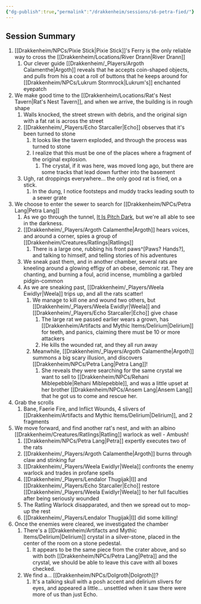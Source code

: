 ```yaml
---
{"dg-publish":true,"permalink":"/drakkenheim/sessions/s6-petra-fied/"}
---
```


## Session Summary
1. [[Drakkenheim/NPCs/Pixie Stick\|Pixie Stick]]'s Ferry is the only reliable way to cross the [[Drakkenheim/Locations/River Drann\|River Drann]]
	1. Our clever guide [[Drakkenheim/_Players/Argoth Calamenthe\|Argoth]] reveals that he accepts coin-shaped objects, and pulls from his a coat a roll of buttons that he keeps around for [[Drakkenheim/NPCs/Lukrum Stormrock\|Lukrum's]] enchanted eyepatch
2. We make good time to the [[Drakkenheim/Locations/Rat's Nest Tavern\|Rat's Nest Tavern]], and when we arrive, the building is in rough shape
	1. Walls knocked, the street strewn with debris, and the original sign with a fat rat is across the street
	2. [[Drakkenheim/_Players/Echo Starcaller\|Echo]] observes that it's been turned to stone
		1. It looks like the tavern exploded, and through the process was turned to stone
		2. I realize that this must be one of the places where a fragment of the original explosion.
			1. The crystal, if it was here, was moved long ago, but there are some tracks that lead down further into the basement
	3. Ugh, rat droppings everywhere... the only good rat is fried, on a stick.
		1. In the dung, I notice footsteps and muddy tracks leading south to a sewer grate
3. We choose to enter the sewer to search for [[Drakkenheim/NPCs/Petra Lang\|Petra Lang]]
	1. As we go through the tunnel, [It Is Pitch Dark](https://www.youtube.com/watch?v=4nigRT2KmCE), but we're all able to see in the darkness.
	2. [[Drakkenheim/_Players/Argoth Calamenthe\|Argoth]] hears voices, and around a corner, spies a group of [[Drakkenheim/Creatures/Ratlings\|Ratlings]]
		1. There is a large one, rubbing his front paws^[Paws? Hands?], and talking to himself, and telling stories of his adventures
	3. We sneak past them, and in another chamber, several rats are kneeling around a glowing effigy of an obese, demonic rat. They are chanting, and burning a foul, acrid incense, mumbling a garbled pidgin-common
	4. As we are sneaking past, [[Drakkenheim/_Players/Weela Ewidlyr\|Weela]] trips up, and all the rats scatter!
		1. We manage to kill one and wound two others, but [[Drakkenheim/_Players/Weela Ewidlyr\|Weela]] and [[Drakkenheim/_Players/Echo Starcaller\|Echo]] give chase
			1. The large rat we passed earlier wears a grown, has [[Drakkenheim/Artifacts and Mythic Items/Delirium\|Delirium]] for teeth, and panics, claiming there must be 10 or more attackers
			2. He kills the wounded rat, and they all run away
		2. Meanwhile, [[Drakkenheim/_Players/Argoth Calamenthe\|Argoth]] summons a big scary illusion, and discovers [[Drakkenheim/NPCs/Petra Lang\|Petra Lang]]!
			1. She reveals they were searching for the same crystal we want to sell to [[Drakkenheim/NPCs/Rehani Miblepebble\|Rehani Miblepebble]], and was a little upset at her brother [[Drakkenheim/NPCs/Ansem Lang\|Ansem Lang]] that he got us to come and rescue her.
4. Grab the scrolls
	1. Bane, Faerie Fire, and Inflict Wounds, 4 slivers of [[Drakkenheim/Artifacts and Mythic Items/Delirium\|Delirium]], and 2 fragments
5. We move forward, and find another rat's nest, and with an albino [[Drakkenheim/Creatures/Ratlings\|Ratling]] warlock as well - Ambush!
	1. [[Drakkenheim/NPCs/Petra Lang\|Petra]] expertly executes two of the rats
	2. [[Drakkenheim/_Players/Argoth Calamenthe\|Argoth]] burns through claw and stinking fur
	3. [[Drakkenheim/_Players/Weela Ewidlyr\|Weela]] confronts the enemy warlock and trades in profane spells
	4. [[Drakkenheim/_Players/Lendalor Thugijak\|I]] and [[Drakkenheim/_Players/Echo Starcaller\|Echo]] restore [[Drakkenheim/_Players/Weela Ewidlyr\|Weela]] to her full faculties after being seriously wounded
	5. The Ratling Warlock disapparated, and then we spread out to mop-up the rest
	6. [[Drakkenheim/_Players/Lendalor Thugijak\|I]] did some killing!
6. Once the enemies were cleared, we investigated the chamber
	1. There's a [[Drakkenheim/Artifacts and Mythic Items/Delirium\|Delirium]] crystal in a silver-stone, placed in the center of the room on a stone pedestal.
		1. It appears to be the same piece from the crater above, and so with both [[Drakkenheim/NPCs/Petra Lang\|Petra]] and the crystal, we should be able to leave this cave with all boxes checked.
	2. We find a... [[Drakkenheim/NPCs/Dolgroth\|Dolgroth]]?
		1. It's a talking skull with a posh accent and delirium slivers for eyes, and appeared a little... unsettled when it saw there were more of us than just Echo.
